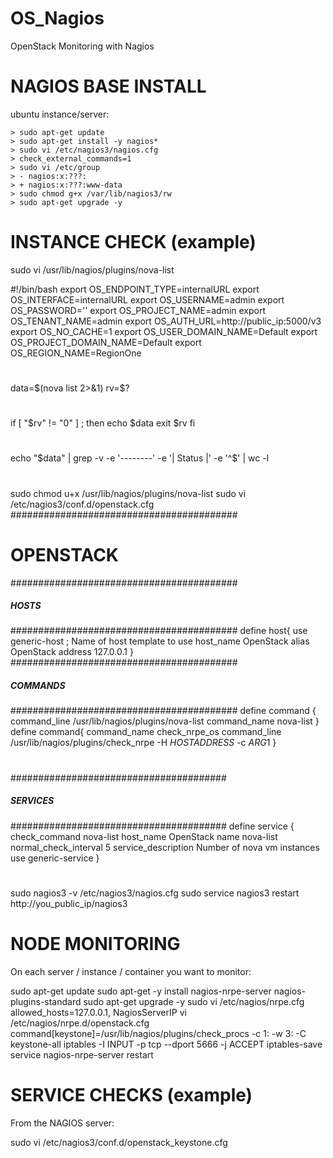 # OS_Nagios
OpenStack Monitoring with Nagios


# NAGIOS BASE INSTALL
 
ubuntu instance/server:

```
> sudo apt-get update
> sudo apt-get install -y nagios*
> sudo vi /etc/nagios3/nagios.cfg
> check_external_commands=1
> sudo vi /etc/group
> - nagios:x:???:
> + nagios:x:???:www-data
> sudo chmod g+x /var/lib/nagios3/rw
> sudo apt-get upgrade -y
```

# INSTANCE CHECK (example)
 
sudo vi /usr/lib/nagios/plugins/nova-list
 
#!/bin/bash
export OS_ENDPOINT_TYPE=internalURL
export OS_INTERFACE=internalURL
export OS_USERNAME=admin
export OS_PASSWORD=''
export OS_PROJECT_NAME=admin
export OS_TENANT_NAME=admin
export OS_AUTH_URL=http://public_ip:5000/v3
export OS_NO_CACHE=1
export OS_USER_DOMAIN_NAME=Default
export OS_PROJECT_DOMAIN_NAME=Default
export OS_REGION_NAME=RegionOne
#
data=$(nova list  2>&1)
rv=$?
#
if [ "$rv" != "0" ] ; then
    echo $data
    exit $rv
fi
#
echo "$data" | grep -v -e '--------' -e '| Status |' -e '^$' | wc -l
#
 
sudo chmod u+x /usr/lib/nagios/plugins/nova-list
sudo vi /etc/nagios3/conf.d/openstack.cfg
#########################################
# OPENSTACK
#########################################
##### HOSTS
#########################################
define host{
        use                     generic-host            ; Name of host template to use
        host_name               OpenStack
        alias                   OpenStack
        address                 127.0.0.1
        }
#########################################
##### COMMANDS
#########################################
define command {
        command_line            /usr/lib/nagios/plugins/nova-list
        command_name            nova-list
}
define command{
        command_name            check_nrpe_os
        command_line            /usr/lib/nagios/plugins/check_nrpe -H $HOSTADDRESS$ -c $ARG1$
}
#
#######################################
##### SERVICES
#######################################
define service {
        check_command           nova-list
        host_name               OpenStack
        name                    nova-list
        normal_check_interval   5
        service_description     Number of nova vm instances
        use                     generic-service
        }
#
sudo nagios3 -v /etc/nagios3/nagios.cfg
sudo service nagios3 restart
http://you_public_ip/nagios3


# NODE MONITORING
 
On each server / instance / container you want to monitor:


sudo apt-get update
sudo apt-get -y install nagios-nrpe-server nagios-plugins-standard
sudo apt-get upgrade -y
sudo vi /etc/nagios/nrpe.cfg
allowed_hosts=127.0.0.1, NagiosServerIP
vi /etc/nagios/nrpe.d/openstack.cfg
command[keystone]=/usr/lib/nagios/plugins/check_procs -c 1: -w 3: -C keystone-all
iptables -I INPUT -p tcp --dport 5666 -j ACCEPT
iptables-save
service nagios-nrpe-server restart


# SERVICE CHECKS (example)

From the NAGIOS server:
 
sudo vi /etc/nagios3/conf.d/openstack_keystone.cfg
